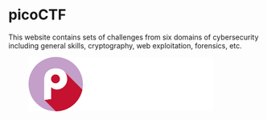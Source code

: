# picoCTF

This website contains sets of challenges from six domains of cybersecurity including general skills, cryptography, web exploitation, forensics, etc.&#x20;

<div data-full-width="true">

<figure><img src="../.gitbook/assets/image (3).png" alt=""><figcaption></figcaption></figure>

</div>
